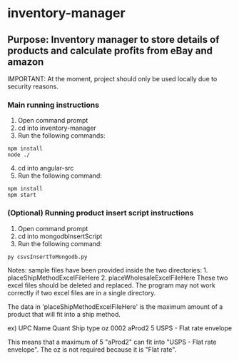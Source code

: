 # inventory-manager
## Purpose: Inventory manager to store details of products and calculate profits from eBay and amazon

IMPORTANT: At the moment, project should only be used locally due to security reasons.

### Main running instructions
1. Open command prompt
2. cd into inventory-manager
3. Run the following commands:
```
npm install
node ./
```
4. cd into angular-src
5. Run the following command:
```
npm install
npm start
```

### (Optional) Running product insert script instructions
1. Open command prompt
2. cd into mongodbInsertScript
3. Run the following command:
```
py csvsInsertToMongodb.py
```

Notes: sample files have been provided inside the two directories:
    1. placeShipMethodExcelFileHere
    2. placeWholesaleExcelFileHere
These two excel files should be deleted and replaced. The program may not work correctly if two excel files are in a single directory.

The data in 'placeShipMethodExcelFileHere' is the maximum amount of a product that will fit into a ship method.

ex) 
UPC	    Name	Quant	Ship type	                oz
0002	aProd2	5	    USPS - Flat rate envelope

This means that a maximum of 5 "aProd2" can fit into "USPS - Flat rate envelope". The oz is not required because it is "Flat rate".